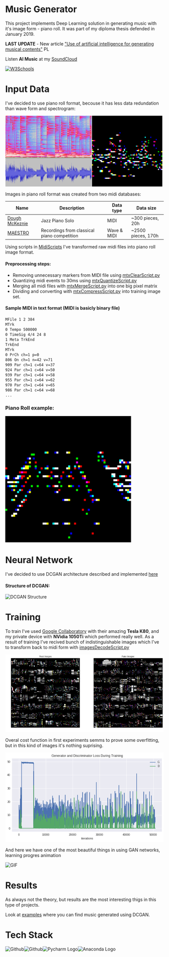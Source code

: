 # Music Generator
This project implements Deep Learning solution in generating music with it's image form - piano roll.
It was part of my diploma thesis defended in January 2019.

**LAST UPDATE** - New article ["Use of artificial intelligence for generating musical contents"](https://github.com/SaxMan96/Music-Generator/blob/master/Article.pdf) PL

Listen **AI Music** at my [SoundCloud](https://soundcloud.com/mateuszdorobek/sets/ai-music)

<a href="https://soundcloud.com/mateuszdorobek/sets/ai-music">
<img border="0" alt="W3Schools" src="https://www.magneticmag.com/.image/t_share/MTU5MDMzNzc3NjQ4MDUxOTky/soundcloud.png" width="200">
</a>


# Input Data
I've decided to use piano roll format, becouse it has less data redundation than wave form and spectrogram:

<img src="https://raw.githubusercontent.com/SaxMan96/Music-Generator/master/images/music_formats_%20comparition.png" width="500" align="middle" title="Music Formats Comparition">

Images in piano roll format was created from two midi databases:

| Name 	| Description 	| Data type 	| Data size 	|
|----------------	|------------------------------------------------------	|-------------	|---------------------	|
| [Dough McKeznie](https://bushgrafts.com/midi/) 	| Jazz Piano Solo 	| MIDI 	| ~300 pieces, 20h 	|
| [MAESTRO](https://magenta.tensorflow.org/datasets/maestro#dataset) 	| Recordings from classical piano competition 	| Wave & MIDI 	| ~2500 pieces, 170h 	|

Using scripts in [MidiScripts](https://github.com/SaxMan96/Music-Generator/tree/master/MidiScripts) I've transformed raw midi files into piano roll image format. 
#### Preprocessing steps:

- Removing unnecessary markers from MIDI file using [mtxClearScript.py](https://github.com/SaxMan96/Music-Generator/blob/master/MidiScripts/mtxClearScript.py)
- Quantizing midi events to 30ms using [mtxQuantizeScript.py](https://github.com/SaxMan96/Music-Generator/blob/master/MidiScripts/mtxQuantizeScript.py)
- Merging all midi files with [mtxMergeScript.py](https://github.com/SaxMan96/Music-Generator/blob/master/MidiScripts/mtxMergeScript.py) into one big pixel matrix 
- Dividing and converting with [mtxCompressScript.py](https://github.com/SaxMan96/Music-Generator/blob/master/MidiScripts/mtxCompressScript.py) into training image set.

#### Sample MIDI in text format (MIDI is basicly binary file)
```
MFile 1 2 384
MTrk
0 Tempo 500000
0 TimeSig 4/4 24 8
1 Meta TrkEnd
TrkEnd
MTrk
0 PrCh ch=1 p=0
806 On ch=1 n=42 v=71
909 Par ch=1 c=64 v=37
924 Par ch=1 c=64 v=50
939 Par ch=1 c=64 v=58
955 Par ch=1 c=64 v=62
970 Par ch=1 c=64 v=65
986 Par ch=1 c=64 v=68
...
```
### Piano Roll example:
<img src="https://raw.githubusercontent.com/SaxMan96/Music-Generator/master/images/img.png?token=AQ9tTYisSGQLtBd-wC1vXO8bEgenRsebks5cgXUcwA%3D%3D" width="400" align="middle" title="Input Image">

# Neural Network
I've decided to use DCGAN architecture described and implemented [here](https://pytorch.org/tutorials/beginner/dcgan_faces_tutorial.html) 
#### Structure of DCGAN:
<img src="https://camo.qiitausercontent.com/d20575271ed262c2d75d8deed30f1f84809be141/68747470733a2f2f71696974612d696d6167652d73746f72652e73332e616d617a6f6e6177732e636f6d2f302f36343333342f64336566623363342d386130632d653438642d373239382d3538303834393461326266342e706e67"  width="500" title="DCGAN Structure">

# Training
To train I've used [Google Collaboratory](colab.research.google.com) with their amazing **Tesla K80**, and my private device with **NVidia 1050Ti** which performed really well.
As a result of training I've recived bunch of indistinguishable images which I've to transform back to midi form with [imagesDecodeScript.py](https://github.com/SaxMan96/Music-Generator/blob/master/MidiScripts/imagesDecodeScript.py)

![Fake vs Real](https://raw.githubusercontent.com/SaxMan96/Music-Generator/master/images/Fake%20vs%20Real.png?token=AQ9tTS3Gwu_EG1oyGgVLGJGHY8E0xcTHks5cgXvbwA%3D%3D)

Overal cost function in first experiments semms to prove some overfitting, but in this kind of images it's nothing suprising.

![Cost Function](https://raw.githubusercontent.com/SaxMan96/Music-Generator/master/images/G%26D%20Loss.png?token=AQ9tTWjsbX7O7GxkGVsMZuVQeG2GQYMWks5cgXxcwA%3D%3D)

And here we have one of the most beautiful things in using GAN networks, learning progres animation


![GIF](https://github.com/SaxMan96/Music-Generator/blob/master/images/gif_short.gif?raw=true)

# Results

As always not the theory, but results are the most interesting thigs in this type of projects. 

Look at [examples](https://github.com/SaxMan96/Music-Generator/tree/master/music) where you can find music generated using DCGAN. 

# Tech Stack

<img src="https://www.python.org/static/community_logos/python-logo-master-v3-TM.png"  height="60" title="Github"><img src="https://s3-ap-south-1.amazonaws.com/av-blog-media/wp-content/uploads/2018/12/PyTorch-logo.jpg"  height="60"  title="Github"><img src="https://www.fullstackpython.com/img/logos/pycharm.jpg"  height="60" title="Pycharm Logo"><img src="https://upload.wikimedia.org/wikipedia/en/c/cd/Anaconda_Logo.png"  height="60" title="Anaconda Logo">
